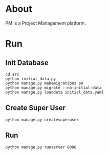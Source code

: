 # About

PM is a Project Management platform.

# Run

## Init Database

    cd src
    python initial_data.py
    python manage.py makemigrations pm
    python manage.py migrate --no-initial-data
    python manage.py loaddata initial_data.yaml

## Create Super User

    python manage.py createsuperuser

## Run

    python manage.py runserver 8000